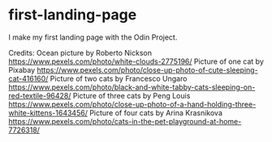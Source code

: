 # first-landing-page
I make my first landing page with the Odin Project.

Credits: 
Ocean picture by Roberto Nickson https://www.pexels.com/photo/white-clouds-2775196/
Picture of one cat by Pixabay https://www.pexels.com/photo/close-up-photo-of-cute-sleeping-cat-416160/
Picture of two cats by Francesco Ungaro https://www.pexels.com/photo/black-and-white-tabby-cats-sleeping-on-red-textile-96428/
Picture of three cats by Peng Louis https://www.pexels.com/photo/close-up-photo-of-a-hand-holding-three-white-kittens-1643456/
Picture of four cats by Arina Krasnikova https://www.pexels.com/photo/cats-in-the-pet-playground-at-home-7726318/

